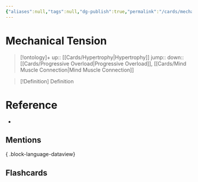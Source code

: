 ```yaml
---
{"aliases":null,"tags":null,"dg-publish":true,"permalink":"/cards/mechanical-tension/","dgPassFrontmatter":true}
---
```


# Mechanical Tension

> [!ontology]+
> up:: [[Cards/Hypertrophy\|Hypertrophy]]
> jump:: 
> down:: [[Cards/Progressive Overload\|Progressive Overload]], [[Cards/Mind Muscle Connection\|Mind Muscle Connection]]

> [!Definition] Definition

# Reference

- 

## Mentions


{ .block-language-dataview}

## Flashcards